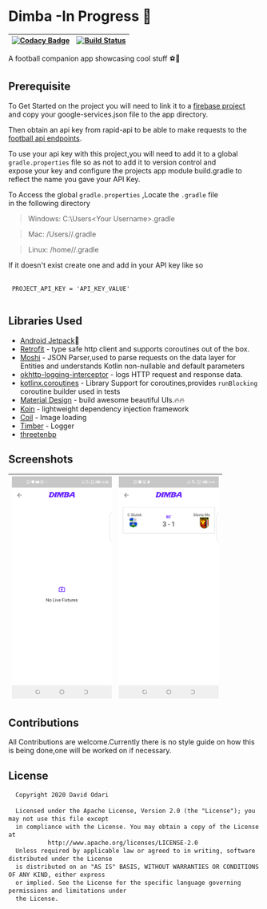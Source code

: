 # Dimba -In Progress 🚧
|[![Codacy Badge](https://api.codacy.com/project/badge/Grade/a17d7a000f6f46dd8dc9988447e60b5c)](https://www.codacy.com?utm_source=github.com&amp;utm_medium=referral&amp;utm_content=odaridavid/Dimba&amp;utm_campaign=Badge_Grade)|[![Build Status](https://travis-ci.com/odaridavid/Dimba.svg?token=ssxgxFpzTcwt6ABmpYRk&branch=master)](https://travis-ci.com/odaridavid/Dimba)|
|:---:|:---:|

A football companion app showcasing cool stuff ⚽🏀
## Prerequisite

To Get Started on the project you will need to link it to a [firebase project](https://firebase.google.com/)  
and copy your google-services.json file to the app directory.

Then obtain an api key from rapid-api to be able to make requests to the
[football api endpoints](https://rapidapi.com/api-sports/api/api-football/endpoints).

To use your api key with this project,you will need to add it to a global  
```gradle.properties``` file so as not to add it to version control and  
expose your key and configure the projects app module build.gradle to  
reflect the name you gave your API Key.

To Access the global ```gradle.properties``` ,Locate the `.gradle` file  
in the following directory

  > Windows: C:\Users\<Your Username>\.gradle

  > Mac: /Users/<Your Username>/.gradle

  > Linux: /home/<Your Username>/.gradle

If it doesn't exist create one and add in your API key like so
```properties
 
 PROJECT_API_KEY = 'API_KEY_VALUE'
 
```

## Libraries Used

- [Android Jetpack](https://developer.android.com/jetpack)🚀
- [Retrofit](https://square.github.io/retrofit/) - type safe http client
and supports coroutines out of the box.
- [Moshi](https://github.com/square/moshi) - JSON Parser,used to parse
requests on the data layer for Entities and understands Kotlin non-nullable
and default parameters
- [okhttp-logging-interceptor](https://github.com/square/okhttp/blob/master/okhttp-logging-interceptor/README.md) - logs HTTP request and response data.
- [kotlinx.coroutines](https://github.com/Kotlin/kotlinx.coroutines) - Library Support for coroutines,provides `runBlocking` coroutine builder used in tests
- [Material Design](https://material.io/develop/android/docs/getting-started/) - build awesome beautiful UIs.🔥🔥
- [Koin](https://github.com/InsertKoinIO/koin) - lightweight dependency injection framework
- [Coil](https://github.com/coil-kt/coil) - Image loading
- [Timber](https://github.com/JakeWharton/timber) - Logger
- [threetenbp](https://github.com/JakeWharton/threetenbp)



## Screenshots

|<img src="art/no_fix.png" width=200/>|<img src="art/live_fix.png" width=200/>|
|:--:|:--:|

## Contributions

All Contributions are welcome.Currently there is no style guide on how
this is being done,one will be worked on if necessary.

## License

```
  Copyright 2020 David Odari
 
  Licensed under the Apache License, Version 2.0 (the "License"); you may not use this file except
  in compliance with the License. You may obtain a copy of the License at
           http://www.apache.org/licenses/LICENSE-2.0
  Unless required by applicable law or agreed to in writing, software distributed under the License
  is distributed on an "AS IS" BASIS, WITHOUT WARRANTIES OR CONDITIONS OF ANY KIND, either express
  or implied. See the License for the specific language governing permissions and limitations under
  the License.

 ```